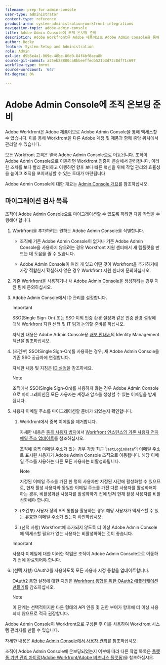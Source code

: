 ```yaml
---
filename: prep-for-admin-console
user-type: administrator
content-type: reference
product-area: system-administration;workfront-integrations
navigation-topic: adobe-admin-console
title: Adobe Admin Console에 조직 온보딩 준비
description: Adobe Workfront은 Adobe 제품이므로 Adobe Admin Console을 통해 액세스할 수 있습니다. 이를 통해 Workfront을 다른 Adobe 계정 및 제품과 함께 중앙 위치에서 관리할 수 있습니다.
author: Becky
feature: System Setup and Administration
role: Admin
exl-id: d9b5e4a1-069e-48be-80d0-84f4bf8aea8b
source-git-commit: a25eb28800ca8bbeeffedb521b3d72c8df71c697
workflow-type: tm+mt
source-wordcount: '647'
ht-degree: 0%

---
```


# Adobe Admin Console에 조직 온보딩 준비

<!-- Audited: 12/2023 -->

Adobe Workfront은 Adobe 제품이므로 Adobe Admin Console을 통해 액세스할 수 있습니다. 이를 통해 Workfront을 다른 Adobe 계정 및 제품과 함께 중앙 위치에서 관리할 수 있습니다.

모든 Workfront 고객은 결국 Adobe Admin Console으로 이동됩니다. 조직이 Adobe Admin Console으로 이동하면 Workfront 인증이 콘솔에서 관리됩니다. 이러한 조치를 보다 빨리 준비하고 이행하면 향후 보다 빠른 혁신을 위해 작업 관리의 효율성을 높이고 조직을 포지셔닝할 수 있는 토대가 마련됩니다

Adobe Admin Console에 대한 개요는 [Admin Console 개요](https://helpx.adobe.com/enterprise/using/admin-console.html)를 참조하십시오.

## 마이그레이션 검사 목록

조직이 Adobe Admin Console으로 마이그레이션할 수 있도록 하려면 다음 작업을 수행해야 합니다.

1. Workfront을 추가하려는 원하는 Adobe Admin Console을 식별합니다.

   * 조직에 기존 Adobe Admin Console이 없거나 기존 Adobe Admin Console을 사용하지 않으려는 경우 Workfront 지원 센터에서 새 템플릿을 만드는 데 도움을 줄 수 있습니다.

   * Adobe Admin Console이 여러 개 있고 어떤 것이 Workfront을 추가하기에 가장 적합한지 확실하지 않은 경우 Workfront 지원 센터에 문의하십시오.

1. 기존 Workfront을 사용하거나 새 Adobe Admin Console을 생성하려는 경우 지원 팀에 문의하십시오.

1. Adobe Admin Console에서 ID 관리를 설정합니다.

   >[!IMPORTANT]
   >
   >SSO(Single Sign-On) 또는 SSO 이외 인증 환경 설정과 같은 인증 환경 설정에 대해 Workfront 지원 센터 및 IT 팀과 논의할 준비를 하십시오.

   자세한 내용은 Adobe Admin Console용 [배포 안내서](https://helpx.adobe.com/enterprise/using/deployment-planning.html)의 Identity Management 섹션을 참조하십시오.

1. (조건부) SSO(Single Sign-On)를 사용하는 경우, 새 Adobe Admin Console을 기존 SSO 공급자에 연결합니다.

   자세한 내용 및 지침은 [ID 설정](https://helpx.adobe.com/kr/enterprise/using/set-up-identity.html)을 참조하세요.

   >[!NOTE]
   >
   >조직에서 SSO(Single Sign-On)를 사용하지 않는 경우 Adobe Admin Console으로 마이그레이션된 모든 사용자는 계정과 암호를 생성할 수 있는 이메일을 받게 됩니다.

1. 사용자 이메일 주소를 마이그레이션할 준비가 되었는지 확인합니다.

   1. Workfront에서 중복 이메일을 제거합니다.

      자세한 내용은 [중복 사용자 방지](/help/quicksilver/administration-and-setup/manage-workfront/security/prevent-duplicate-users.md#update-email-addresses-of-existing-users-in-your-workfront-instance)에서 [Workfront 인스턴스의 기존 사용자 전자 메일 주소 업데이트](/help/quicksilver/administration-and-setup/manage-workfront/security/prevent-duplicate-users.md)를 참조하십시오.

      조직에 중복 이메일 주소가 있는 경우 가장 최근 `lastLoginDate`의 이메일 주소로 표시된 사용자가 Adobe Admin Console 조직으로 이동됩니다. 해당 이메일 주소를 사용하는 다른 모든 사용자는 비활성화됩니다.

      >[!NOTE]
      >
      >지정된 이메일 주소를 가진 한 명의 사용자만 지정된 시간에 활성화할 수 있으므로, 현재 활성 사용자와 동일한 이메일 주소를 가진 다른 사용자를 활성화해야 하는 경우, 비활성화된 사용자를 활성화하기 전에 먼저 현재 활성 사용자를 비활성화해야 합니다.

   1. (조건부) 사용자 정의 API 통합을 활용하는 경우 해당 사용자가 액세스할 수 있는 유효한 이메일 주소가 있는지 확인하십시오.

   1. (선택 사항) Workfront에 추가되지 않도록 더 이상 Adobe Admin Console에 액세스할 필요가 없는 사용자는 비활성화하는 것이 좋습니다.

   >[!IMPORTANT]
   >
   >사용자 이메일에 대한 이러한 작업은 조직이 Adobe Admin Console으로 이동하기 전에 완료되어야 합니다.

1. (선택 사항) OAuth2를 사용하도록 모든 사용자 지정 통합을 업데이트합니다.

   OAuth2 통합 설정에 대한 지침은 [Workfront 통합을 위한 OAuth2 애플리케이션 만들기](../../administration-and-setup/configure-integrations/create-oauth-application.md)를 참조하십시오.

   >[!NOTE]
   >
   >이 단계는 선택적이지만 다른 형태의 API 인증 및 권한 부여가 향후에 더 이상 사용되지 않으므로 적극 권장합니다.

Adobe Admin Console이 Workfront으로 구성된 후 이를 사용하여 Workfront 시스템 관리자를 만들 수 있습니다.

자세한 내용은 [Adobe Admin Console에서 사용자 관리](../../administration-and-setup/add-users/create-and-manage-users/admin-console.md)를 참조하십시오.

조직이 Adobe Admin Console에 온보딩되었는지 여부에 따라 다른 작업 목록은 [플랫폼 기반 관리 차이점(Adobe Workfront/Adobe 비즈니스 플랫폼)](../../administration-and-setup/get-started-wf-administration/actions-in-admin-console.md)을 참조하십시오.
